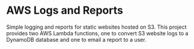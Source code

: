 
# AWS Logs and Reports

Simple logging and reports for static websites hosted on S3. This project provides two AWS Lambda functions, one to convert S3 website logs to a DynamoDB database and one to email a report to a user.